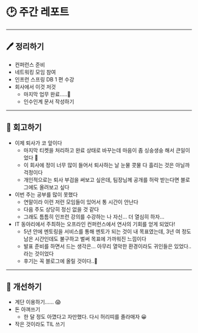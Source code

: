 # 🕑 주간 레포트

---

## 🖊 정리하기

- 컨퍼런스 준비
- 네트워킹 모임 참여
- 인프런 스프링 DB 1 편 수강
- 회사에서 이것 저것
  - 마지막 업무 완료…..🥹
  - 인수인계 문서 작성하기

---

## 💭 회고하기

- 이제 퇴사가 코 앞이다
  - 마지막 티켓을 처리하고 완료 상태로 바꾸는데 마음이 좀 싱숭생숭 해서 큰일이었다 🥲
  - 이 회사에 정이 너무 많이 들어서 퇴사하는 날 눈물 콧물 다 흘리는 것은 아닐까 걱정이다
  - 개인적으로는 퇴사 부검을 써보고 싶은데, 팀장님께 공개를 허락 받는다면 블로그에도 올려보고 싶다
- 이번 주는 공부를 많이 못했다
  - 연말이라 이런 저런 모임들이 있어서 통 시간이 안난다
  - 다음 주도 상당히 정신 없을 것 같다
  - 그래도 틈틈히 인프런 강의를 수강하는 나 자신… 더 열심히 하자…
- IT 동아리에서 주최하는 오프라인 컨퍼런스에서 연사의 기회를 얻게 되었다!
  - 5년 안에 멘토링을 서비스를 통해 멘토가 되는 것이 내 목표였는데, 3년 여 정도 남은 시간인데도 불구하고 벌써 목표에 가까워진 느낌이다
  - 발표 준비를 하면서 드는 생각은… 아무리 열악한 환경이라도 귀인들은 있었다.. 라는 것이었다
  - 후기는 꼭 블로그에 올릴 것이다..🥲

---

## 🥊 개선하기

- 계단 이용하기…… 😱
- 돈 아껴쓰기
  - 한 달 정도 아꼈다고 자만했다. 다시 허리띠를 졸라매자 😀
- 작은 것이라도 TIL 쓰기
